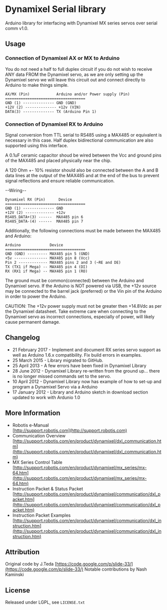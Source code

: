 Dynamixel Serial library
========================

Arduino library for interfacing with Dynamixel MX series servos over serial comm v1.0.

## Usage

### Connection of Dynamixel AX or MX to Arduino 

You do not need a half to full duplex circuit if you do not wish to receive ANY data FROM the Dynamixel servo, as we are only setting up the Dynamixel servo we will leave this circuit out and connect directly to Arduino to make things simple.

    AX/MX (Pin)            Arduino and/or Power supply (Pin)
    ====================================
    GND (1) -------------- GND (GND)
    +12V (2) -------------- +12v (VIN)
    DATA(3) -------------- TX (Arduino Pin 1) 


### Connection of Dynamixel RX to Arduino 

Signal conversion from TTL serial to RS485 using a MAX485 or equivalent is necessary in this case. Half duplex bidirectional communication are also supported using this interface.

A 0.1uF ceramic capacitor shoud be wired between the Vcc and ground pins of the MAX485 and placed
physically near the chip.

A 120 Ohm +- 10% resistor should also be connected between the A and B data lines at the output of
the MAX485 and at the end of the bus to prevent signal reflections and ensure reliable communication.

--Wiring--

    Dynamixel RX (Pin)      Device
    ====================================
    GND (1) -------------- GND
    +12V (2) ------------- +12v
    RS485_DATA+(3) ------  MAX485 pin 6
    RS485_DATA-(4) ------  MAX485 pin 7

Additionally, the following connections must be made between the MAX485 and Arduino:

    Arduino             Device
    ====================================
    GND (GND) --------- MAX485 pin 5 (GND)
    +5v --------------- MAX485 pin 8 (Vcc)
    Pin 2 ------------- MAX485 pins 2 and 3 (~RE and DE)
    TX (TX1 if Mega) -- MAX485 pin 4 (DI)
    RX (RX1 if Mega) -- MAX485 pin 1 (RO)


The ground must be common(connected) between the Arduino and Dynamixel servo. If the Arduino is NOT powered via USB, the +12v source may be connected to the barrel jack (preferred) or the Vin pin of the Arduino in order to power the Arduino. 

CAUTION: 
    The +12v power supply must not be greater then +14.8Vdc as per the Dynamixel datasheet.
    Take extreme care when connecting to the Dynamixel servo as incorrect connections, especially of power, will likely cause permanent damage.

## Changelog
* 21 February 2017 - Implement and document RX series servo support as well as Arduino 1.6.x compatibility. Fix build errors in examples. 
* 25 March 2015 -  Library migrated to GitHub.
* 25 April 2013 - A few errors have been fixed in Dynamixel Library
* 28 June 2012 - Dynamixel Library re-written from the ground up... there is no longer missed commands set to the servo.
* 10 April 2012 - Dynamixel Library now has example of how to set-up and program a Dynamixel Servo via a Arduino
* 17 January 2012 - Library and Arduino sketch in download section updated to work with Ardunio 1.0

## More Information
* Robotis e-Manual<br/>
  [http://support.robotis.com](http://support.robotis.com)
* Communication Overview<br/>
  [http://support.robotis.com/en/product/dynamixel/dxl_communication.htm](http://support.robotis.com/en/product/dynamixel/dxl_communication.htm)
* MX Series Control Table<br/>
  [http://support.robotis.com/en/product/dynamixel/mx_series/mx-64.htm](http://support.robotis.com/en/product/dynamixel/mx_series/mx-64.htm)
* Instruction Packet & Status Packet<br/>
  [http://support.robotis.com/en/product/dynamixel/communication/dxl_packet.htm](http://support.robotis.com/en/product/dynamixel/communication/dxl_packet.htm)
* Instruction Packet Examples<br/>
  [http://support.robotis.com/en/product/dynamixel/communication/dxl_instruction.htm](http://support.robotis.com/en/product/dynamixel/communication/dxl_instruction.htm)

## Attribution
Original code by J.Teda [https://code.google.com/p/slide-33/](https://code.google.com/p/slide-33/)
Notable contributions by Nash Kaminski

## License
Released under LGPL, see `LICENSE.txt`
